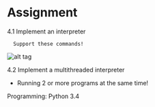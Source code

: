 # Assignment

  4.1 Implement an interpreter
  
      Support these commands!

![alt tag](http://i.imgur.com/LTndrnW.png)

  4.2 Implement a multithreaded interpreter
  
  * Running 2 or more programs at the same time!
  
Programming: Python 3.4
